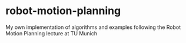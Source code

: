 # robot-motion-planning
My own implementation of algorithms and examples following the Robot Motion Planning lecture at TU Munich
